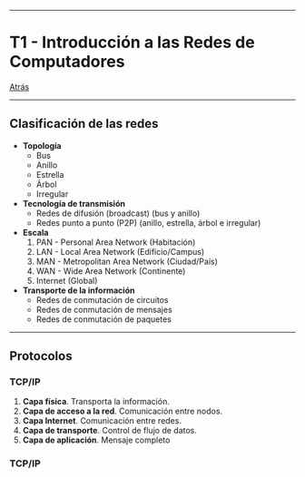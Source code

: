 
---
# T1 - Introducción a las Redes de Computadores

[Atrás](../README.md)

---
## Clasificación de las redes
- **Topología**
	- Bus
	- Anillo
	- Estrella
	- Árbol
	- Irregular
- **Tecnología de transmisión**
	- Redes de difusión  (broadcast) (bus y anillo)
	- Redes punto a punto (P2P) (anillo, estrella, árbol e irregular)
- **Escala**
	1. PAN - Personal Area Network (Habitación)
	2. LAN - Local Area Network (Edificio/Campus)
	3. MAN - Metropolitan Area Network (Ciudad/País)
	4. WAN  - Wide Area Network (Continente)
	5. Internet (Global)
- **Transporte de la información**
	- Redes de conmutación de circuitos
	- Redes de conmutación de mensajes
	- Redes de conmutación de paquetes

---
## Protocolos
### TCP/IP
1. **Capa física**. Transporta la información.
2. **Capa de acceso a la red**. Comunicación entre nodos.
3. **Capa Internet**. Comunicación entre redes.
4. **Capa de transporte**. Control de flujo de datos.
5. **Capa de aplicación**. Mensaje completo
### TCP/IP